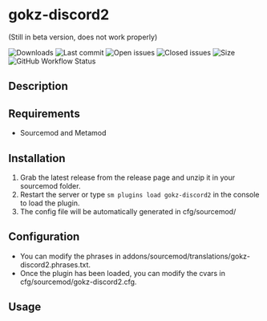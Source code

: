 # gokz-discord2 
(Still in beta version, does not work properly)


![Downloads](https://img.shields.io/github/downloads/zer0k-z/gokz-discord2/total?style=flat-square) ![Last commit](https://img.shields.io/github/last-commit/zer0k-z/gokz-discord2?style=flat-square) ![Open issues](https://img.shields.io/github/issues/zer0k-z/gokz-discord2?style=flat-square) ![Closed issues](https://img.shields.io/github/issues-closed/zer0k-z/gokz-discord2?style=flat-square) ![Size](https://img.shields.io/github/repo-size/zer0k-z/gokz-discord2?style=flat-square) ![GitHub Workflow Status](https://img.shields.io/github/workflow/status/zer0k-z/gokz-discord2/Compile%20with%20SourceMod?style=flat-square)

## Description ##

## Requirements ##
- Sourcemod and Metamod


## Installation ##
1. Grab the latest release from the release page and unzip it in your sourcemod folder.
2. Restart the server or type `sm plugins load gokz-discord2` in the console to load the plugin.
3. The config file will be automatically generated in cfg/sourcemod/

## Configuration ##
- You can modify the phrases in addons/sourcemod/translations/gokz-discord2.phrases.txt.
- Once the plugin has been loaded, you can modify the cvars in cfg/sourcemod/gokz-discord2.cfg.


## Usage ##